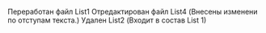 Переработан файл List1
Отредактирован файл List4 (Внесены изменени по отступам текста.)
Удален List2 (Входит в состав List 1)
